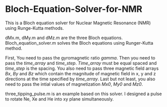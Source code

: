 # Bloch-Equation-Solver-for-NMR
This is a Bloch equation solver for Nuclear Magnetic Resonance (NMR) using Runge-Kutta methods.

dMx.m, dMy.m and dMz.m are the three Bloch equations. Bloch_equation_solver.m solves the Bloch equations using Runger-Kutta method.

First, You need to pass the gyromagnetic ratio *gamma*. Then you need to pass the *time_array* and *time_step*. *Time_array* must be equal spaced and *time_step* is the spacing. You also need to pass three magnetic field arrays *Bx*, *By* and *Bz* which contain the magnitude of magnetic field in x, y and z directions at the time specified by *time_array*. Last but not least, you also need to pass the intial values of magnetization *Mx0*, *My0* and *Mz0*.

three_tipping_pulse.m is an example based on this solver. I designed a pulse to rotate Ne, Xe and He into xy plane simultaneously.
